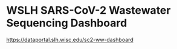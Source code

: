 # WSLH SARS-CoV-2 Wastewater Sequencing Dashboard

https://dataportal.slh.wisc.edu/sc2-ww-dashboard

